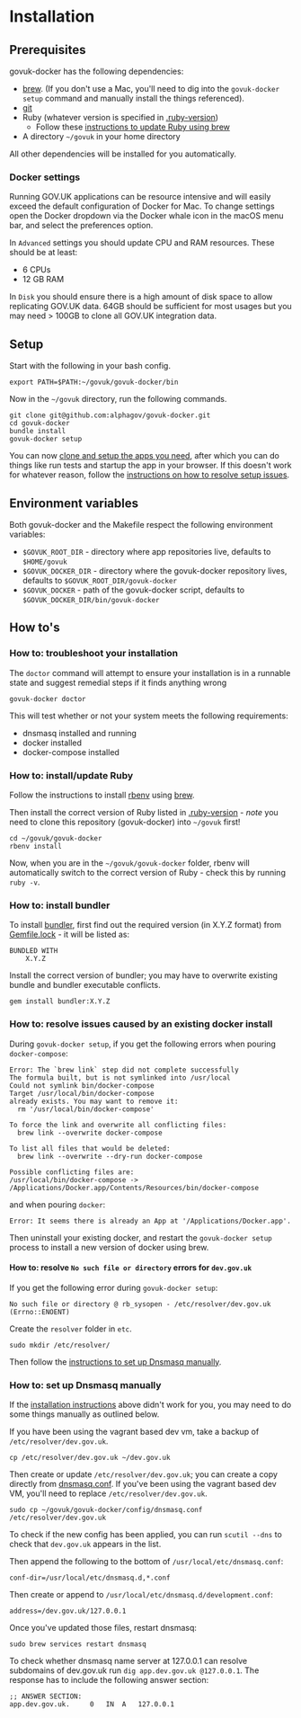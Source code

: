 # Installation

## Prerequisites

govuk-docker has the following dependencies:

- [brew](https://brew.sh/). (If you don't use a Mac, you'll need to dig into the `govuk-docker setup` command and manually install the things referenced).
- [git](https://git-scm.com)
- Ruby (whatever version is specified in [.ruby-version](https://github.com/alphagov/govuk-docker/blob/master/.ruby-version))
  - Follow these [instructions to update Ruby using brew](#how-to-update-ruby)
- A directory `~/govuk` in your home directory

All other dependencies will be installed for you automatically.

### Docker settings
Running GOV.UK applications can be resource intensive and will easily exceed the default configuration of Docker for Mac. To change settings open the Docker dropdown via the Docker whale icon in the macOS menu bar, and select the preferences option.

In `Advanced` settings you should update CPU and RAM resources. These should be at least:

* 6 CPUs
* 12 GB RAM

In `Disk` you should ensure there is a high amount of disk space to allow replicating GOV.UK data. 64GB should be sufficient for most usages but you may need > 100GB to clone all GOV.UK integration data.

## Setup

Start with the following in your bash config.

```
export PATH=$PATH:~/govuk/govuk-docker/bin
```

Now in the `~/govuk` directory, run the following commands.

```
git clone git@github.com:alphagov/govuk-docker.git
cd govuk-docker
bundle install
govuk-docker setup
```

You can now [clone and setup the apps you need](#Usage), after which you can do things like run tests and startup the app in your browser. If this doesn't work for whatever reason, follow the [instructions on how to resolve setup issues](#how-to-resolve-setup-issues).

## Environment variables

Both govuk-docker and the Makefile respect the following environment variables:

- `$GOVUK_ROOT_DIR` - directory where app repositories live, defaults to `$HOME/govuk`
- `$GOVUK_DOCKER_DIR` - directory where the govuk-docker repository lives, defaults to `$GOVUK_ROOT_DIR/govuk-docker`
- `$GOVUK_DOCKER` - path of the govuk-docker script, defaults to `$GOVUK_DOCKER_DIR/bin/govuk-docker`

## How to's

### How to: troubleshoot your installation

The `doctor` command will attempt to ensure your installation is in a runnable
state and suggest remedial steps if it finds anything wrong

```
govuk-docker doctor
```

This will test whether or not your system meets the following requirements:

* dnsmasq installed and running
* docker installed
* docker-compose installed


### How to: install/update Ruby

Follow the instructions to install [rbenv](https://github.com/rbenv/rbenv#installation) using [brew](https://brew.sh/).

Then install the correct version of Ruby listed in [.ruby-version](https://github.com/alphagov/govuk-docker/blob/master/.ruby-version) - *note* you need to clone this repository (govuk-docker) into `~/govuk` first!

```
cd ~/govuk/govuk-docker
rbenv install
```

Now, when you are in the `~/govuk/govuk-docker` folder, rbenv will automatically switch to the correct version of Ruby - check this by running `ruby -v`.

### How to: install bundler

To install [bundler](https://bundler.io/), first find out the required version (in X.Y.Z format) from [Gemfile.lock](https://github.com/alphagov/govuk-docker/blob/master/Gemfile.lock) - it will be listed as:

```
BUNDLED WITH
    X.Y.Z
```

Install the correct version of bundler; you may have to overwrite existing bundle and bundler executable conflicts.

```
gem install bundler:X.Y.Z
```

### How to: resolve issues caused by an existing docker install

During `govuk-docker setup`, if you get the following errors when pouring `docker-compose`:

```
Error: The `brew link` step did not complete successfully
The formula built, but is not symlinked into /usr/local
Could not symlink bin/docker-compose
Target /usr/local/bin/docker-compose
already exists. You may want to remove it:
  rm '/usr/local/bin/docker-compose'

To force the link and overwrite all conflicting files:
  brew link --overwrite docker-compose

To list all files that would be deleted:
  brew link --overwrite --dry-run docker-compose

Possible conflicting files are:
/usr/local/bin/docker-compose -> /Applications/Docker.app/Contents/Resources/bin/docker-compose
```

and when pouring `docker`:

```
Error: It seems there is already an App at '/Applications/Docker.app'.
```

Then uninstall your existing docker, and restart the `govuk-docker setup` process to install a new version of docker using brew.

#### How to: resolve `No such file or directory` errors for `dev.gov.uk`

If you get the following error during `govuk-docker setup`:

```
No such file or directory @ rb_sysopen - /etc/resolver/dev.gov.uk (Errno::ENOENT)
```

Create the `resolver` folder in `etc`.

```
sudo mkdir /etc/resolver/
```

Then follow the [instructions to set up Dnsmasq manually](#how-to-set-up-dnsmasq-manually).


### How to: set up Dnsmasq manually

If the [installation instructions](#setup) above didn't work for you, you may need to do some things manually as outlined below.

If you have been using the vagrant based dev vm, take a backup
of  `/etc/resolver/dev.gov.uk`.

```
cp /etc/resolver/dev.gov.uk ~/dev.gov.uk
```

Then create or update `/etc/resolver/dev.gov.uk`; you can create a copy directly from [dnsmasq.conf](https://github.com/alphagov/govuk-docker/blob/master/config/dnsmasq.conf). If you've been using the vagrant based dev VM, you'll need to replace `/etc/resolver/dev.gov.uk`.

```
sudo cp ~/govuk/govuk-docker/config/dnsmasq.conf /etc/resolver/dev.gov.uk
```

To check if the new config has been applied, you can run `scutil --dns` to check that `dev.gov.uk` appears in the list.

Then append the following to the bottom of `/usr/local/etc/dnsmasq.conf`:

```
conf-dir=/usr/local/etc/dnsmasq.d,*.conf
```

Then create or append to `/usr/local/etc/dnsmasq.d/development.conf`:

```
address=/dev.gov.uk/127.0.0.1
```

Once you've updated those files, restart dnsmasq:

```
sudo brew services restart dnsmasq
```

To check whether dnsmasq name server at 127.0.0.1 can resolve subdomains of dev.gov.uk run `dig app.dev.gov.uk @127.0.0.1`. The response has to include the following answer section:

```
;; ANSWER SECTION:
app.dev.gov.uk.		0	IN	A	127.0.0.1
```
